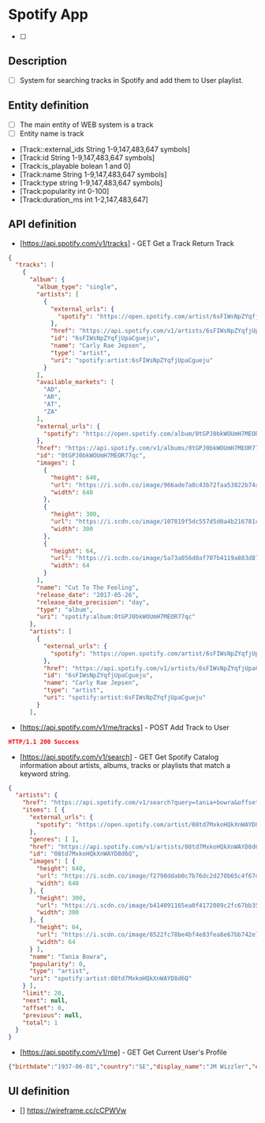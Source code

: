 # Spotify App
- [ ] 

## Description
- [ ] System for searching tracks in Spotify and add them to User playlist.

## Entity definition
- [ ] The main entity of WEB system is a track
- [ ] Entity name is track
- [Track::external_ids String 1-9,147,483,647 symbols]
- [Track:id String 1-9,147,483,647 symbols]
- [Track:is_playable bolean 1 and 0]
- [Track:name String 1-9,147,483,647 symbols]
- [Track:type string 1-9,147,483,647 symbols]
- [Track:popularity int 0-100]
- [Track:duration_ms int 1-2,147,483,647]

## API definition
- [https://api.spotify.com/v1/tracks] - GET Get a Track Return Track
```json
{
  "tracks": [
    {
      "album": {
        "album_type": "single",
        "artists": [
          {
            "external_urls": {
              "spotify": "https://open.spotify.com/artist/6sFIWsNpZYqfjUpaCgueju"
            },
            "href": "https://api.spotify.com/v1/artists/6sFIWsNpZYqfjUpaCgueju",
            "id": "6sFIWsNpZYqfjUpaCgueju",
            "name": "Carly Rae Jepsen",
            "type": "artist",
            "uri": "spotify:artist:6sFIWsNpZYqfjUpaCgueju"
          }
        ],
        "available_markets": [
          "AD",
          "AR",
          "AT",
          "ZA"
        ],
        "external_urls": {
          "spotify": "https://open.spotify.com/album/0tGPJ0bkWOUmH7MEOR77qc"
        },
        "href": "https://api.spotify.com/v1/albums/0tGPJ0bkWOUmH7MEOR77qc",
        "id": "0tGPJ0bkWOUmH7MEOR77qc",
        "images": [
          {
            "height": 640,
            "url": "https://i.scdn.co/image/966ade7a8c43b72faa53822b74a899c675aaafee",
            "width": 640
          },
          {
            "height": 300,
            "url": "https://i.scdn.co/image/107819f5dc557d5d0a4b216781c6ec1b2f3c5ab2",
            "width": 300
          },
          {
            "height": 64,
            "url": "https://i.scdn.co/image/5a73a056d0af707b4119a883d87285feda543fbb",
            "width": 64
          }
        ],
        "name": "Cut To The Feeling",
        "release_date": "2017-05-26",
        "release_date_precision": "day",
        "type": "album",
        "uri": "spotify:album:0tGPJ0bkWOUmH7MEOR77qc"
      },
      "artists": [
        {
          "external_urls": {
            "spotify": "https://open.spotify.com/artist/6sFIWsNpZYqfjUpaCgueju"
          },
          "href": "https://api.spotify.com/v1/artists/6sFIWsNpZYqfjUpaCgueju",
          "id": "6sFIWsNpZYqfjUpaCgueju",
          "name": "Carly Rae Jepsen",
          "type": "artist",
          "uri": "spotify:artist:6sFIWsNpZYqfjUpaCgueju"
        }
      ],
```
- [https://api.spotify.com/v1/me/tracks]  - POST Add Track to User
```json
HTTP/1.1 200 Success
```
- [https://api.spotify.com/v1/search] - GET Get Spotify Catalog information about artists, albums, tracks or playlists that match a keyword string.
```json
{
  "artists": {
    "href": "https://api.spotify.com/v1/search?query=tania+bowra&offset=0&limit=20&type=artist",
    "items": [ {
      "external_urls": {
        "spotify": "https://open.spotify.com/artist/08td7MxkoHQkXnWAYD8d6Q"
      },
      "genres": [ ],
      "href": "https://api.spotify.com/v1/artists/08td7MxkoHQkXnWAYD8d6Q",
      "id": "08td7MxkoHQkXnWAYD8d6Q",
      "images": [ {
        "height": 640,
        "url": "https://i.scdn.co/image/f2798ddab0c7b76dc2d270b65c4f67ddef7f6718",
        "width": 640
      }, {
        "height": 300,
        "url": "https://i.scdn.co/image/b414091165ea0f4172089c2fc67bb35aa37cfc55",
        "width": 300
      }, {
        "height": 64,
        "url": "https://i.scdn.co/image/8522fc78be4bf4e83fea8e67bb742e7d3dfe21b4",
        "width": 64
      } ],
      "name": "Tania Bowra",
      "popularity": 0,
      "type": "artist",
      "uri": "spotify:artist:08td7MxkoHQkXnWAYD8d6Q"
    } ],
    "limit": 20,
    "next": null,
    "offset": 0,
    "previous": null,
    "total": 1
  }
}
```
- [https://api.spotify.com/v1/me] - GET Get Current User's Profile
```json
{"birthdate":"1937-06-01","country":"SE","display_name":"JM Wizzler","email":"email@example.com","external_urls":{"spotify":"https://open.spotify.com/user/wizzler"},"followers":{"href":null,"total":3829},"href":"https://api.spotify.com/v1/users/wizzler","id":"wizzler","images":[{"height":null,"url":"https://fbcdn-profile-a.akamaihd.net/hprofile-ak-frc3/t1.0-1/1970403_10152215092574354_1798272330_n.jpg","width":null}],"product":"premium","type":"user","uri":"spotify:user:wizzler"}
```

## UI definition
- [] https://wireframe.cc/cCPWVw
